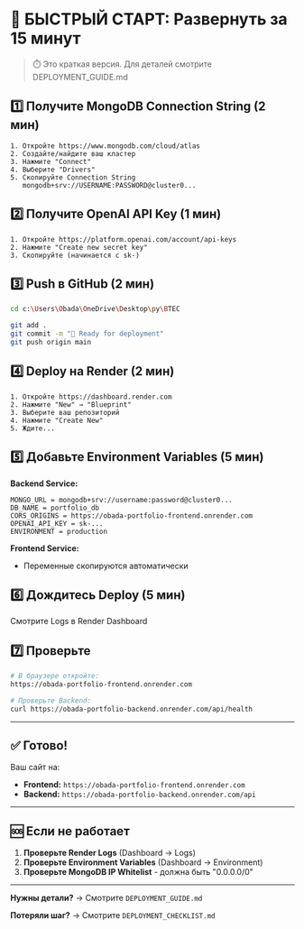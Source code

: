 # 🚀 БЫСТРЫЙ СТАРТ: Развернуть за 15 минут

> ⏱️ Это краткая версия. Для деталей смотрите DEPLOYMENT_GUIDE.md

## 1️⃣ Получите MongoDB Connection String (2 мин)

```
1. Откройте https://www.mongodb.com/cloud/atlas
2. Создайте/найдите ваш кластер
3. Нажмите "Connect"
4. Выберите "Drivers"
5. Скопируйте Connection String
   mongodb+srv://USERNAME:PASSWORD@cluster0...
```

## 2️⃣ Получите OpenAI API Key (1 мин)

```
1. Откройте https://platform.openai.com/account/api-keys
2. Нажмите "Create new secret key"
3. Скопируйте (начинается с sk-)
```

## 3️⃣ Push в GitHub (2 мин)

```bash
cd c:\Users\Obada\OneDrive\Desktop\py\BTEC

git add .
git commit -m "🚀 Ready for deployment"
git push origin main
```

## 4️⃣ Deploy на Render (2 мин)

```
1. Откройте https://dashboard.render.com
2. Нажмите "New" → "Blueprint"
3. Выберите ваш репозиторий
4. Нажмите "Create New"
5. Ждите...
```

## 5️⃣ Добавьте Environment Variables (5 мин)

**Backend Service:**
```
MONGO_URL = mongodb+srv://username:password@cluster0...
DB_NAME = portfolio_db
CORS_ORIGINS = https://obada-portfolio-frontend.onrender.com
OPENAI_API_KEY = sk-...
ENVIRONMENT = production
```

**Frontend Service:**
- Переменные скопируются автоматически

## 6️⃣ Дождитесь Deploy (5 мин)

Смотрите Logs в Render Dashboard

## 7️⃣ Проверьте

```bash
# В браузере откройте:
https://obada-portfolio-frontend.onrender.com

# Проверьте Backend:
curl https://obada-portfolio-backend.onrender.com/api/health
```

---

## ✅ Готово!

Ваш сайт на:
- **Frontend:** `https://obada-portfolio-frontend.onrender.com`
- **Backend:** `https://obada-portfolio-backend.onrender.com/api`

---

## 🆘 Если не работает

1. **Проверьте Render Logs** (Dashboard → Logs)
2. **Проверьте Environment Variables** (Dashboard → Environment)
3. **Проверьте MongoDB IP Whitelist** - должна быть "0.0.0.0/0"

---

**Нужны детали?** → Смотрите `DEPLOYMENT_GUIDE.md`

**Потеряли шаг?** → Смотрите `DEPLOYMENT_CHECKLIST.md`